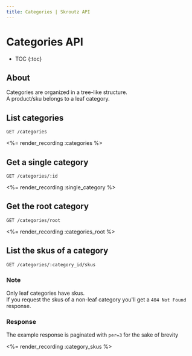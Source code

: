 ```yaml
---
title: Categories | Skroutz API
---
```


# Categories API

* TOC
{:toc}

## About

Categories are organized in a tree-like structure.  
A product/sku belongs to a leaf category.

## List categories

    GET /categories

  
<%= render_recording :categories %>

## Get a single category

    GET /categories/:id

<%= render_recording :single_category %>

## Get the root category

    GET /categories/root


<%= render_recording :categories_root %>

## List the skus of a category

    GET /categories/:category_id/skus

### Note 
Only leaf categories have skus.  
If you request the skus of a non-leaf category you'll get a `404 Not Found` response.

### Response
The example response is paginated with `per=3` for the sake of brevity

<%= render_recording :category_skus %>
